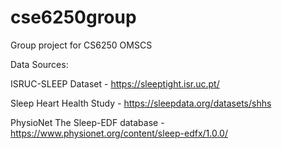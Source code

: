 # cse6250group
Group project for CS6250 OMSCS


Data Sources: 

ISRUC-SLEEP Dataset - https://sleeptight.isr.uc.pt/

Sleep Heart Health Study - https://sleepdata.org/datasets/shhs

PhysioNet The Sleep-EDF database - https://www.physionet.org/content/sleep-edfx/1.0.0/
